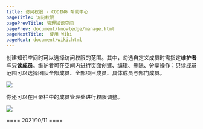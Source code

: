 ```yaml
---
title: 访问权限 - CODING 帮助中心
pageTitle: 访问权限
pagePrevTitle: 管理知识空间
pagePrev: document/knowledge/manage.html
pageNextTitle:  使用 Wiki
pageNext: document/wiki.html
---
```


创建知识空间时可以选择访问权限的范围。其中，勾选自定义成员时需指定**维护者**与**只读成员**。维护者可在空间内进行页面创建、编辑、删除、分享操作；只读成员范围可以选择团队全部成员、全部项目成员、具体成员与部门成员。

![](https://help-assets.codehub.cn/enterprise/20211009164142.png)

你还可以在目录栏中的成员管理处进行权限调整。

![](https://help-assets.codehub.cn/enterprise/20211013123834.png)

==== 2021/10/11 ====
